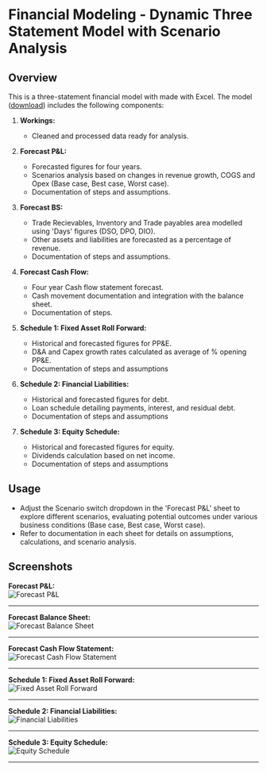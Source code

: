 # Financial Modeling - Dynamic Three Statement Model with Scenario Analysis

## Overview

This is a three-statement financial model with made with Excel. The model ([download](https://github.com/ashergeo/My-Portfolio/raw/main/assets/Microsoft%20Excel/3S%20Model%20&%20Scenario%20Analysis.xlsx)) includes the following components:

1. **Workings:**
   - Cleaned and processed data ready for analysis. 

2. **Forecast P&L:**
   - Forecasted figures for four years.
   - Scenarios analysis based on changes in revenue growth, COGS and Opex (Base case, Best case, Worst case).
   - Documentation of steps and assumptions. 

3. **Forecast BS:**
   - Trade Recievables, Inventory and Trade payables area modelled using 'Days' figures (DSO, DPO, DIO). 
   - Other assets and liabilities are forecasted as a percentage of revenue.
   - Documentation of steps and assumptions.

4. **Forecast Cash Flow:**
   - Four year Cash flow statement forecast.
   - Cash movement documentation and integration with the balance sheet.
   - Documentation of steps.

5. **Schedule 1: Fixed Asset Roll Forward:**
   - Historical and forecasted figures for PP&E.
   - D&A and Capex growth rates calculated as average of % opening PP&E.
   - Documentation of steps and assumptions

6. **Schedule 2: Financial Liabilities:**
   - Historical and forecasted figures for debt.
   - Loan schedule detailing payments, interest, and residual debt.
   - Documentation of steps and assumptions

7. **Schedule 3: Equity Schedule:**
   - Historical and forecasted figures for equity.
   - Dividends calculation based on net income.
   - Documentation of steps and assumptions

## Usage

- Adjust the Scenario switch dropdown in the 'Forecast P&L' sheet to explore different scenarios, evaluating potential outcomes under various business conditions (Base case, Best case, Worst case).
- Refer to documentation in each sheet for details on assumptions, calculations, and scenario analysis.

## Screenshots
**Forecast P&L:**  
    ![Forecast P&L](https://github.com/ashergeo/My-Portfolio/blob/main/assets/Microsoft%20Excel/Forecast%20P&L.png)

---

**Forecast Balance Sheet:**   
    ![Forecast Balance Sheet](https://github.com/ashergeo/My-Portfolio/blob/main/assets/Microsoft%20Excel/Forecast%20Balance%20Sheet.png) 

---

**Forecast Cash Flow Statement:**  
    ![Forecast Cash Flow Statement](https://github.com/ashergeo/My-Portfolio/blob/main/assets/Microsoft%20Excel/Forecast%20Cash%20Flow.png)  

---

**Schedule 1: Fixed Asset Roll Forward:**  
    ![Fixed Asset Roll Forward](https://github.com/ashergeo/My-Portfolio/blob/main/assets/Microsoft%20Excel/Schedule%201.png)  

---

**Schedule 2: Financial Liabilities:**  
    ![Financial Liabilities](https://github.com/ashergeo/My-Portfolio/blob/main/assets/Microsoft%20Excel/Schedule%202.png) 

---

**Schedule 3: Equity Schedule:**  
    ![Equity Schedule](https://github.com/ashergeo/My-Portfolio/blob/main/assets/Microsoft%20Excel/Schedule%203.png)  

---


